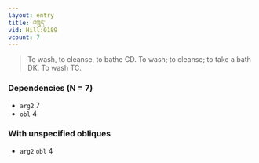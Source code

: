 ```yaml
---
layout: entry
title: འཁྲུད་
vid: Hill:0189
vcount: 7
---
```

> To wash, to cleanse, to bathe CD\. To wash; to cleanse; to take a bath DK\. To wash TC\.


### Dependencies (N = 7)
* `arg2` 7
* `obl` 4


### With unspecified obliques
* `arg2` `obl` 4
